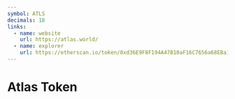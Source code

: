 ```yaml
---
symbol: ATLS
decimals: 18
links:
  - name: website
    url: https://atlas.world/
  - name: explorer
    url: https://etherscan.io/token/0xd36E9F8F194A47B10aF16C7656a68EBa1DFe88e4
---
```


# Atlas Token
